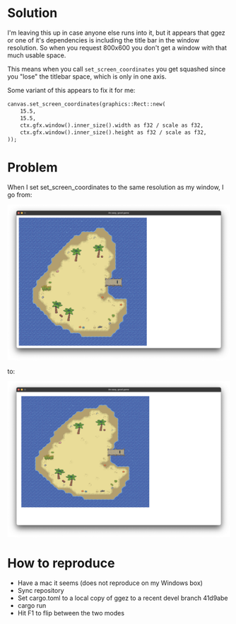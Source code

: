 # Solution

I'm leaving this up in case anyone else runs into it, but it appears that ggez or one of it's dependencies is including the title bar in the window resolution. So when you request 800x600 you don't get a window with that much usable space. 

This means when you call `set_screen_coordinates` you get squashed since you "lose" the titlebar space, which is only in one axis.

Some variant of this appears to fix it for me:

```
canvas.set_screen_coordinates(graphics::Rect::new(
    15.5,
    15.5,
    ctx.gfx.window().inner_size().width as f32 / scale as f32,
    ctx.gfx.window().inner_size().height as f32 / scale as f32,
));
```

# Problem

When I set set_screen_coordinates to the same resolution as my window, I go from:

![Normal](normal.png)

to:

![Squashed](squashed.png)

# How to reproduce

- Have a mac it seems (does not reproduce on my Windows box)
- Sync repository
- Set cargo.toml to a local copy of ggez to a recent devel branch 41d9abe
- cargo run
- Hit F1 to flip between the two modes
